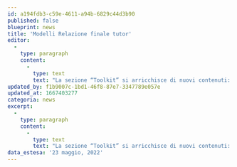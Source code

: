 ```yaml
---
id: a194fdb3-c59e-4611-a94b-6829c44d3b90
published: false
blueprint: news
title: 'Modelli Relazione finale tutor'
editor:
  -
    type: paragraph
    content:
      -
        type: text
        text: "La sezione “Toolkit” si arricchisce di nuovi contenuti: i\_modelli di relazione tutor messi a disposizione dalle regioni. Si tratta di materiali facoltativi che possono essere personalizzati liberamente. Ricordiamo che a volte\_sono invece le scuole stesse a fornire modelli specifici per le diverse attività svolte.\_"
updated_by: f1b9007c-1bd1-46f8-87e7-3347789e057e
updated_at: 1667403277
categoria: news
excerpt:
  -
    type: paragraph
    content:
      -
        type: text
        text: "La sezione “Toolkit” si arricchisce di nuovi contenuti: i\_modelli di relazione tutor messi a disposizione dalle regioni. Si tratta di materiali facoltativi che possono essere personalizzati liberamente. Ricordiamo che a volte\_sono invece le scuole stesse a fornire modelli specifici per le diverse attività svolte.\_"
data_estesa: '23 maggio, 2022'
---
```

